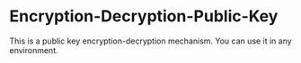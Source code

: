 # Encryption-Decryption-Public-Key
This is a public key encryption-decryption mechanism. You can use it in any environment. 
